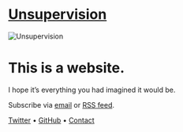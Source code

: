 # [Unsupervision](https://unsupervision.com)

![Unsupervision](https://user-images.githubusercontent.com/22606240/195933324-3afc0fb3-f95b-4b0b-aba8-6b2732d5ea8f.png)

# This is a website.

I hope it’s everything you had imagined it would be.

Subscribe via [email](https://unsupervision.com/subscribe/) or [RSS feed](https://unsupervision.com/feed/).

[Twitter](https://twitter.com/unsupervision) • [GitHub](https://github.com/shevisj/unsupervision) • [Contact](mailto:hello@unsupervision.com)
